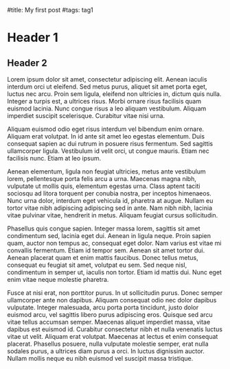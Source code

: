 #title: My first post
#tags: tag1


# Header 1

## Header 2

Lorem ipsum dolor sit amet, consectetur adipiscing elit. Aenean iaculis interdum orci ut eleifend. Sed metus purus, aliquet sit amet porta eget, luctus nec arcu. Proin sem ligula, eleifend non ultricies in, dictum quis nulla. Integer a turpis est, a ultrices risus. Morbi ornare risus facilisis quam euismod lacinia. Nunc congue risus a leo aliquam vestibulum. Aliquam imperdiet suscipit scelerisque. Curabitur vitae nisi urna.

Aliquam euismod odio eget risus interdum vel bibendum enim ornare. Aliquam erat volutpat. In id ante sit amet leo egestas elementum. Duis consequat sapien ac dui rutrum in posuere risus fermentum. Sed sagittis ullamcorper ligula. Vestibulum id velit orci, ut congue mauris. Etiam nec facilisis nunc. Etiam at leo ipsum.

Aenean elementum, ligula non feugiat ultricies, metus ante vestibulum lorem, pellentesque porta felis arcu a urna. Maecenas magna nibh, vulputate ut mollis quis, elementum egestas urna. Class aptent taciti sociosqu ad litora torquent per conubia nostra, per inceptos himenaeos. Nunc urna dolor, interdum eget vehicula id, pharetra at augue. Nullam eu tortor vitae nibh adipiscing adipiscing sed in ante. Nam nibh nibh, lacinia vitae pulvinar vitae, hendrerit in metus. Aliquam feugiat cursus sollicitudin.

Phasellus quis congue sapien. Integer massa lorem, sagittis sit amet condimentum sed, lacinia eget dui. Aenean in ligula neque. Proin sapien quam, auctor non tempus ac, consequat eget dolor. Nam varius est vitae mi convallis fermentum. Etiam id tempor sem. Aenean sit amet tortor dui. Aenean placerat quam et enim mattis faucibus. Donec tellus metus, consequat eu feugiat sit amet, volutpat eu sem. Sed neque nisl, condimentum in semper ut, iaculis non tortor. Etiam id mattis dui. Nunc eget enim vitae neque molestie pharetra.

Fusce at nisi erat, non porttitor purus. In ut sollicitudin purus. Donec semper ullamcorper ante non dapibus. Aliquam consequat odio nec dolor dapibus vulputate. Integer malesuada, arcu porta porta tincidunt, justo dolor euismod arcu, vel sagittis libero purus adipiscing eros. Quisque sed arcu vitae tellus accumsan semper. Maecenas aliquet imperdiet massa, vitae dapibus est euismod id. Curabitur consectetur nibh et nulla venenatis luctus vitae ut velit. Aliquam erat volutpat. Maecenas at lectus et enim consequat placerat. Phasellus posuere, nulla vulputate molestie semper, erat nulla sodales purus, a ultrices diam purus a orci. In luctus dignissim auctor. Nullam mollis neque eu nibh euismod vel suscipit massa tristique. 
